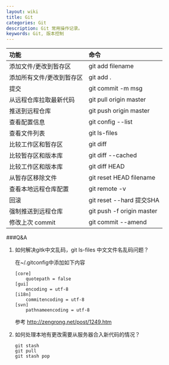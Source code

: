 ```yaml
---
layout: wiki
title: Git
categories: Git
description: Git 常用操作记录。
keywords: Git, 版本控制
---
```


|功能|命令|
|:---|:---|
|添加文件/更改到暂存区|git add filename|
|添加所有文件/更改到暂存区|git add .|
|提交|git commit -m msg|
|从远程仓库拉取最新代码|git pull origin master|
|推送到远程仓库|git push origin master|
|查看配置信息|git config --list|
|查看文件列表|git ls-files|
|比较工作区和暂存区|git diff|
|比较暂存区和版本库|git diff --cached|
|比较工作区和版本库|git diff HEAD|
|从暂存区移除文件|git reset HEAD filename|
|查看本地远程仓库配置|git remote -v|
|回滚|git reset --hard 提交SHA|
|强制推送到远程仓库|git push -f origin master|
|修改上次 commit|git commit --amend|

###Q&A

1. 如何解决gitk中文乱码，git ls-files 中文文件名乱码问题？

    在~/.gitconfig中添加如下内容

    ```
    [core]
        quotepath = false
    [gui]
        encoding = utf-8
    [i18n]
        commitencoding = utf-8 
    [svn]
        pathnameencoding = utf-8 
    ```

    参考 <http://zengrong.net/post/1249.htm>

2. 如何处理本地有更改需要从服务器合入新代码的情况？

    ```
    git stash
    git pull
    git stash pop
    ```
